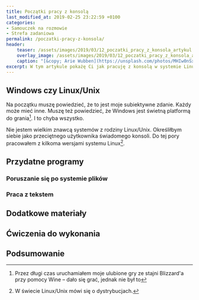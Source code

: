 ```yaml
---
title: Początki pracy z konsolą
last_modified_at: 2019-02-25 23:22:59 +0100
categories:
- Samouczek na rozmowie
- Strefa zadaniowa
permalink: /poczatki-pracy-z-konsola/
header:
    teaser: /assets/images/2019/03/12_poczatki_pracy_z_konsola_artykul.jpeg
    overlay_image: /assets/images/2019/03/12_poczatki_pracy_z_konsola_artykul.jpeg
    caption: "[&copy; Arie Wubben](https://unsplash.com/photos/MHIw0nSxCR4)"
excerpt: W tym artykule pokażę Ci jak pracuję z konsolą w systemie Linux. Poznasz najczęściej używane programy, które przydają się w codziennej pracy. Dowiesz się czym jest standardowe wyjście, poznasz też mechanizm przekierowań. Na końcu artykułu jak zwykle czeka na Ciebie zestaw zadań, które pomogą utrwalić Ci wiedzę zdobytą po lekturze artykułu.
---
```


## Windows czy Linux/Unix

Na początku muszę powiedzieć, że to jest moje subiektywne zdanie. Każdy może mieć inne. Muszę też powiedzieć, że Windows jest świetną platformą do grania[^wine]. I to chyba wszystko. 

[^wine]: Przez długi czas uruchamiałem moje ulubione gry ze stajni Blizzard'a przy pomocy Wine – dało się grać, jednak nie był to 

Nie jestem wielkim znawcą systemów z rodziny Linux/Unix. Określiłbym siebie jako przeciętnego użytkownika świadomego konsoli. Do tej pory pracowałem z kilkoma wersjami systemu Linux[^dystrybucja].

[^dystrybucja]: W świecie Linux/Unix mówi się o dystrybucjach.

## Przydatne programy

### Poruszanie się po systemie plików

### Praca z tekstem

## Dodatkowe materiały

## Ćwiczenia do wykonania

## Podsumowanie
